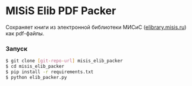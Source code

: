 # MISiS Elib PDF Packer
Сохраняет книги из электронной библиотеки МИСиС ([elibrary.misis.ru]) как pdf-файлы.

### Запуск
```sh
$ git clone [git-repo-url] misis_elib_packer
$ cd misis_elib_packer
$ pip install -r requirements.txt
$ python elib_packer.py
```

[elibrary.misis.ru]:http://elibrary.misis.ru/
